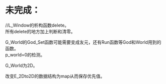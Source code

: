 # 未完成：

//L_Window的析构函数delete。  
所有delete的地方加上判断和清零。  

G_World的God\_Set函数可能需要变成友元，还有Run函数等God和World用到的函数。  
p_world=0的检测。  

G_World为2D。  

改变E_2Dto2D的数据结构为map从而保存优先值。
